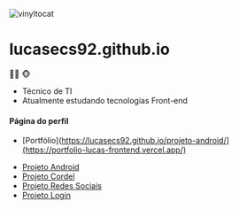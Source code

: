 ![vinyltocat](https://user-images.githubusercontent.com/102336205/198376198-bd4f5890-e69d-46af-a775-6b0e773b9141.png)

# lucasecs92.github.io

:technologist: :monkey_face:
* Técnico de TI 
* Atualmente estudando tecnologias Front-end

#### Página do perfil


- [Portfólio](https://lucasecs92.github.io/projeto-android/](https://portfolio-lucas-frontend.vercel.app/)
* [Projeto Android](https://lucasecs92.github.io/projeto-android/)
* [Projeto Cordel](https://lucasecs92.github.io/projeto-cordel/)
* [Projeto Redes Sociais](https://lucasecs92.github.io/projeto-redes-sociais/)
* [Projeto Login](https://lucasecs92.github.io/projeto-login/)
